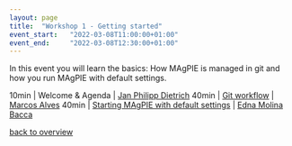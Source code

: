 ```yaml
---
layout: page
title:  "Workshop 1 - Getting started"
event_start:   "2022-03-08T11:00:00+01:00"
event_end:     "2022-03-08T12:30:00+01:00"
---
```


In this event you will learn the basics: How MAgPIE is managed in git and how you run MAgPIE with default settings.

10min | Welcome & Agenda | [Jan Philipp Dietrich]
40min | [Git workflow] | [Marcos Alves]
40min | [Starting MAgPIE with default settings] | [Edna Molina Bacca]

[back to overview](../../magpie22/timetable)

[Jan Philipp Dietrich]:https://www.pik-potsdam.de/members/dietrich
[Marcos Alves]:https://www.pik-potsdam.de/members/pedrosa
[Edna Molina Bacca]:https://www.pik-potsdam.de/members/mbacca

[Git workflow]:../../tutorial/git
[Starting MAgPIE with default settings]:https://github.com/magpiemodel/tutorials/blob/master/2_RunDefaultSettings.md
